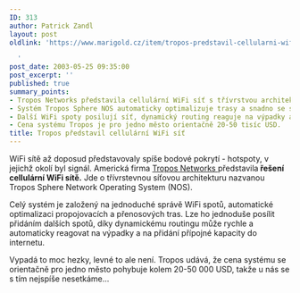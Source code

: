```yaml
---
ID: 313
author: Patrick Zandl
layout: post
oldlink: 'https://www.marigold.cz/item/tropos-predstavil-cellularni-wifi-sit

  '
post_date: 2003-05-25 09:35:00
post_excerpt: ''
published: true
summary_points:
- Tropos Networks představila cellulární WiFi síť s třívrstvou architekturou.
- Systém Tropos Sphere NOS automaticky optimalizuje trasy a snadno se spravuje.
- Další WiFi spoty posilují síť, dynamický routing reaguje na výpadky a kapacitu.
- Cena systému Tropos je pro jedno město orientačně 20-50 tisíc USD.
title: Tropos představil cellulární WiFi síť
---
```


<p>
WiFi sítě až doposud představovaly spíše bodové pokrytí - hotspoty, v jejichž okolí byl signál. Americká firma <A href="http://www.troposnetworks.com/" target=_blank>Tropos Networks </A>představila<STRONG> řešení cellulární WiFi sítě.</STRONG> Jde o třívrstevnou síťovou architekturu nazvanou Tropos Sphere Network Operating System (NOS). </p>

<p>
Celý systém je založený na jednoduché správě WiFi spotů, automatické optimalizaci propojovacích a přenosových tras. Lze ho jednoduše posílit přidáním dalších spotů, díky dynamickému routingu může rychle a automaticky reagovat na výpadky a na přidání přípojné kapacity do internetu. </p>

<p>
Vypadá to moc hezky, levné to ale není. Tropos udává, že cena systému&#160;se orientačně pro jedno město pohybuje kolem 20-50 000 USD, takže u nás se s tím nejspíše nesetkáme...</p>